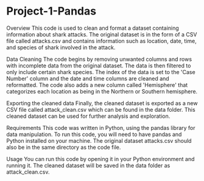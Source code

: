 # Project-1-Pandas
Overview
This code is used to clean and format a dataset containing information about shark attacks. The original dataset is in the form of a CSV file called attacks.csv and contains information such as location, date, time, and species of shark involved in the attack.

Data Cleaning
The code begins by removing unwanted columns and rows with incomplete data from the original dataset. The data is then filtered to only include certain shark species. The index of the data is set to the 'Case Number' column and the date and time columns are cleaned and reformatted. The code also adds a new column called 'Hemisphere' that categorizes each location as being in the Northern or Southern hemisphere.

Exporting the cleaned data
Finally, the cleaned dataset is exported as a new CSV file called attack_clean.csv which can be found in the data folder. This cleaned dataset can be used for further analysis and exploration.

Requirements
This code was written in Python, using the pandas library for data manipulation. To run this code, you will need to have pandas and Python installed on your machine. The original dataset attacks.csv should also be in the same directory as the code file.

Usage
You can run this code by opening it in your Python environment and running it. The cleaned dataset will be saved in the data folder as attack_clean.csv.
